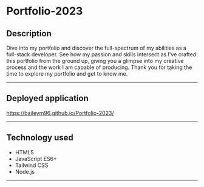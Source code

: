 # Portfolio-2023

## Description 

Dive into my portfolio and discover the full-spectrum of my abilities as a full-stack developer. See how my passion and skills intersect as I've crafted this portfolio from the ground up, giving you a glimpse into my creative process and the work I am capable of producing. Thank you for taking the time to explore my portfolio and get to know me.
<hr>

## Deployed application

https://baileym96.github.io/Portfolio-2023/
<hr>

## Technology used

- HTML5
- JavaScript ES6+
- Tailwind CSS
- Node.js
<hr>